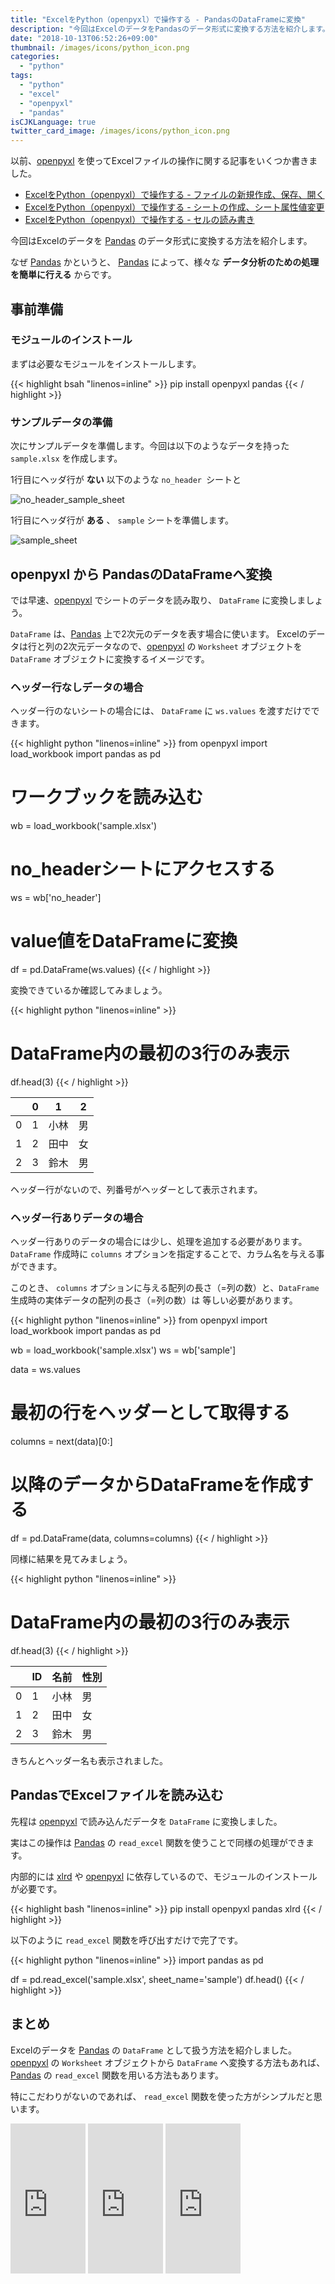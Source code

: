 ```yaml
---
title: "ExcelをPython（openpyxl）で操作する - PandasのDataFrameに変換"
description: "今回はExcelのデータをPandasのデータ形式に変換する方法を紹介します。"
date: "2018-10-13T06:52:26+09:00"
thumbnail: /images/icons/python_icon.png
categories:
  - "python"
tags:
  - "python"
  - "excel"
  - "openpyxl"
  - "pandas"  
isCJKLanguage: true
twitter_card_image: /images/icons/python_icon.png
---
```


以前、[openpyxl](https://openpyxl.readthedocs.io/en/stable/index.html) を使ってExcelファイルの操作に関する記事をいくつか書きました。

* [ExcelをPython（openpyxl）で操作する - ファイルの新規作成、保存、開く](/post/python/create-excel-with-openpyxl/)
* [ExcelをPython（openpyxl）で操作する - シートの作成、シート属性値変更](http://www.soudegesu.com/post/python/sheet-excel-with-openpyxl/)
* [ExcelをPython（openpyxl）で操作する - セルの読み書き](/post/python/cell-excel-with-openpyxl/)

今回はExcelのデータを [Pandas](https://pandas.pydata.org/) のデータ形式に変換する方法を紹介します。

なぜ [Pandas](https://pandas.pydata.org/) かというと、 [Pandas](https://pandas.pydata.org/) によって、様々な **データ分析のための処理を簡単に行える** からです。

## 事前準備

### モジュールのインストール

まずは必要なモジュールをインストールします。

{{< highlight bsah "linenos=inline" >}}
pip install openpyxl pandas
{{< / highlight >}}

### サンプルデータの準備

次にサンプルデータを準備します。今回は以下のようなデータを持った `sample.xlsx` を作成します。

1行目にヘッダ行が **ない** 以下のような `no_header `シートと

![no_header_sample_sheet](/images/20181013/no_header_sample_sheet.png)

1行目にヘッダ行が **ある** 、 `sample` シートを準備します。

![sample_sheet](/images/20181013/sample_sheet.png)

<!--adsense-->

## openpyxl から PandasのDataFrameへ変換

では早速、[openpyxl](https://openpyxl.readthedocs.io/en/stable/index.html) でシートのデータを読み取り、 `DataFrame` に変換しましょう。

`DataFrame` は、[Pandas](https://pandas.pydata.org/) 上で2次元のデータを表す場合に使います。
Excelのデータは行と列の2次元データなので、[openpyxl](https://openpyxl.readthedocs.io/en/stable/index.html) の `Worksheet` オブジェクトを `DataFrame` オブジェクトに変換するイメージです。

### ヘッダー行なしデータの場合

ヘッダー行のないシートの場合には、 `DataFrame` に `ws.values` を渡すだけでできます。

{{< highlight python "linenos=inline" >}}
from openpyxl import load_workbook
import pandas as pd

# ワークブックを読み込む
wb = load_workbook('sample.xlsx')
# no_headerシートにアクセスする
ws = wb['no_header']

# value値をDataFrameに変換
df = pd.DataFrame(ws.values)
{{< / highlight >}}

変換できているか確認してみましょう。

{{< highlight python "linenos=inline" >}}
# DataFrame内の最初の3行のみ表示
df.head(3)
{{< / highlight >}}

|  |0	 |1	   |2  |
|----|----|----|----|
| 0|	1|	小林|	男|
| 1|	2|	田中|	女|
| 2|	3|	鈴木|	男|

ヘッダー行がないので、列番号がヘッダーとして表示されます。

### ヘッダー行ありデータの場合

ヘッダー行ありのデータの場合には少し、処理を追加する必要があります。
`DataFrame` 作成時に `columns` オプションを指定することで、カラム名を与える事ができます。

このとき、 `columns` オプションに与える配列の長さ（=列の数）と、`DataFrame` 生成時の実体データの配列の長さ（=列の数）は
等しい必要があります。

{{< highlight python "linenos=inline" >}}
from openpyxl import load_workbook
import pandas as pd

wb = load_workbook('sample.xlsx')
ws = wb['sample']

data = ws.values
# 最初の行をヘッダーとして取得する
columns = next(data)[0:]
# 以降のデータからDataFrameを作成する
df = pd.DataFrame(data, columns=columns)
{{< / highlight >}}

同様に結果を見てみましょう。

{{< highlight python "linenos=inline" >}}
# DataFrame内の最初の3行のみ表示
df.head(3)
{{< / highlight >}}

|  |ID	 |名前	   |性別  |
|----|----|----|----|
| 0|	1|	小林|	男|
| 1|	2|	田中|	女|
| 2|	3|	鈴木|	男|

きちんとヘッダー名も表示されました。

<!--adsense-->

## PandasでExcelファイルを読み込む

先程は [openpyxl](https://openpyxl.readthedocs.io/en/stable/index.html) で読み込んだデータを `DataFrame` に変換しました。

実はこの操作は [Pandas](https://pandas.pydata.org/) の `read_excel` 関数を使うことで同様の処理ができます。

内部的には [xlrd](https://github.com/python-excel/xlrd) や [openpyxl](https://openpyxl.readthedocs.io/en/stable/index.html) に依存しているので、モジュールのインストールが必要です。

{{< highlight bash "linenos=inline" >}}
pip install openpyxl pandas xlrd
{{< / highlight >}}

以下のように `read_excel` 関数を呼び出すだけで完了です。

{{< highlight python "linenos=inline" >}}
import pandas as pd

df = pd.read_excel('sample.xlsx', sheet_name='sample')
df.head()
{{< / highlight >}}

<!--adsense-->

## まとめ 

Excelのデータを [Pandas](https://pandas.pydata.org/) の `DataFrame` として扱う方法を紹介しました。
[openpyxl](https://openpyxl.readthedocs.io/en/stable/index.html) の `Worksheet` オブジェクトから `DataFrame` へ変換する方法もあれば、[Pandas](https://pandas.pydata.org/) の `read_excel` 関数を用いる方法もあります。 

特にこだわりがないのであれば、 `read_excel` 関数を使った方がシンプルだと思います。

<iframe style="width:120px;height:240px;" marginwidth="0" marginheight="0" scrolling="no" frameborder="0" src="https://rcm-fe.amazon-adsystem.com/e/cm?ref=qf_sp_asin_til&t=soudegesu-22&m=amazon&o=9&p=8&l=as1&IS2=1&detail=1&asins=4774196479&linkId=9f638725021ad496a17c5219a6672cd2&bc1=ffffff&lt1=_blank&fc1=333333&lc1=0066c0&bg1=ffffff&f=ifr">
</iframe>
<iframe style="width:120px;height:240px;" marginwidth="0" marginheight="0" scrolling="no" frameborder="0" src="https://rcm-fe.amazon-adsystem.com/e/cm?ref=qf_sp_asin_til&t=soudegesu-22&m=amazon&o=9&p=8&l=as1&IS2=1&detail=1&asins=4873117984&linkId=1f44de3fdd307ab42e2ff48aefcde747&bc1=ffffff&lt1=_blank&fc1=333333&lc1=0066c0&bg1=ffffff&f=ifr">
</iframe>
<iframe style="width:120px;height:240px;" marginwidth="0" marginheight="0" scrolling="no" frameborder="0" src="https://rcm-fe.amazon-adsystem.com/e/cm?ref=qf_sp_asin_til&t=soudegesu-22&m=amazon&o=9&p=8&l=as1&IS2=1&detail=1&asins=487311778X&linkId=dead5d9ca736c61a64b07ba1b39b3222&bc1=ffffff&lt1=_blank&fc1=333333&lc1=0066c0&bg1=ffffff&f=ifr">
</iframe>

